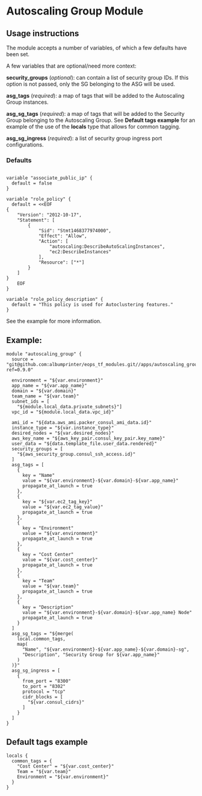 # Autoscaling Group Module

## Usage instructions

The module accepts a number of variables, of which a few defaults have been set.

A few variables that are optional/need more context:

**security_groups** (*optional*):
can contain a list of security group IDs. If this option is not passed, only the SG belonging to the ASG will be used.

**asg_tags** (*required*):
a map of tags that will be added to the Autoscaling Group instances.

**asg_sg_tags** (*required*):
a map of tags that will be added to the Security Group belonging to the Autoscaling Group. 
See **Default tags example** for an example of the use of the **locals** type that allows for common tagging.   

**asg_sg_ingress** (*required*):
a list of security group ingress port configurations. 


### Defaults

```hcl

variable "associate_public_ip" {
  default = false
}

variable "role_policy" {
  default = <<EOF
{
    "Version": "2012-10-17",
    "Statement": [
        {
            "Sid": "Stmt1468377974000",
            "Effect": "Allow",
            "Action": [
                "autoscaling:DescribeAutoScalingInstances",
                "ec2:DescribeInstances"
            ],
            "Resource": ["*"]
        }
    ]
}
    EOF
}

variable "role_policy_description" {
  default = "This policy is used for Autoclustering features."
}
```



See the example for more information. 

## Example:

```hcl
module "autoscaling_group" {
  source = "git@github.com:albumprinter/eops_tf_modules.git//apps/autoscaling_group?ref=0.9.0"

  environment = "${var.environment}"
  app_name = "${var.app_name}"
  domain = "${var.domain}"
  team_name = "${var.team}"
  subnet_ids = [
    "${module.local_data.private_subnets}"]
  vpc_id = "${module.local_data.vpc_id}"

  ami_id = "${data.aws_ami.packer_consul_ami_data.id}"
  instance_type = "${var.instance_type}"
  desired_nodes = "${var.desired_nodes}"
  aws_key_name = "${aws_key_pair.consul_key_pair.key_name}"
  user_data = "${data.template_file.user_data.rendered}"
  security_groups = [
    "${aws_security_group.consul_ssh_access.id}"
  ]
  asg_tags = [
    {
      key = "Name"
      value = "${var.environment}-${var.domain}-${var.app_name}"
      propagate_at_launch = true
    },
    {
      key = "${var.ec2_tag_key}"
      value = "${var.ec2_tag_value}"
      propagate_at_launch = true
    },
    {
      key = "Environment"
      value = "${var.environment}"
      propagate_at_launch = true
    },
    {
      key = "Cost Center"
      value = "${var.cost_center}"
      propagate_at_launch = true
    },
    {
      key = "Team"
      value = "${var.team}"
      propagate_at_launch = true
    },
    {
      key = "Description"
      value = "${var.environment}-${var.domain}-${var.app_name} Node"
      propagate_at_launch = true
    }
  ]
  asg_sg_tags = "${merge(
    local.common_tags,
    map(
      "Name", "${var.environment}-${var.app_name}-${var.domain}-sg",
      "Description", "Security Group for ${var.app_name}"
    )
  )}"
  asg_sg_ingress = [
    {
      from_port = "8300"
      to_port = "8302"
      protocol = "tcp"
      cidr_blocks = [
        "${var.consul_cidrs}"
      ]
    }
  ]
}
```

## Default tags example
```hcl
locals {
  common_tags = {
    "Cost Center" = "${var.cost_center}"
    Team = "${var.team}"
    Environment = "${var.environment}"
  }
}
```